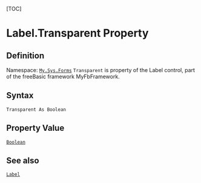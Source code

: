 [TOC]
# Label.Transparent Property

## Definition
Namespace: [`My.Sys.Forms`](My.Sys.Forms.md)
`Transparent` is property of the Label control, part of the freeBasic framework MyFbFramework.
## Syntax
```freeBasic
Transparent As Boolean
```
## Property Value
[`Boolean`]("https://www.freebasic.net/wiki/KeyPgBoolean")
## See also
[`Label`](Label.md)
